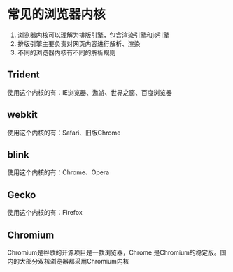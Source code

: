 # 常见的浏览器内核

1. 浏览器内核可以理解为排版引擎，包含渲染引擎和js引擎
2. 排版引擎主要负责对网页内容进行解析、渲染
3. 不同的浏览器内核有不同的解析规则

## Trident

使用这个内核的有：IE浏览器、遨游、世界之窗、百度浏览器

## webkit

使用这个内核的有：Safari、旧版Chrome

## blink

使用这个内核的有：Chrome、Opera

## Gecko

使用这个内核的有：Firefox

## Chromium

Chromium是谷歌的开源项目是一款浏览器，Chrome 是Chromium的稳定版。国内的大部分双核浏览器都采用Chromium内核

## 